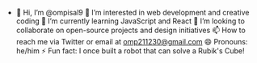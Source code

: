 - 👋 Hi, I’m @ompisal9
👀 I’m interested in web development and creative coding
🌱 I’m currently learning JavaScript and React
💞️ I’m looking to collaborate on open-source projects and design initiatives
📫 How to reach me via Twitter or email at omp211230@gmail.com
😄 Pronouns: he/him
⚡ Fun fact: I once built a robot that can solve a Rubik's Cube!

<!---
ompisal9/ompisal9 is a ✨ special ✨ repository because its `README.md` (this file) appears on your GitHub profile.
You can click the Preview link to take a look at your changes.
--->
